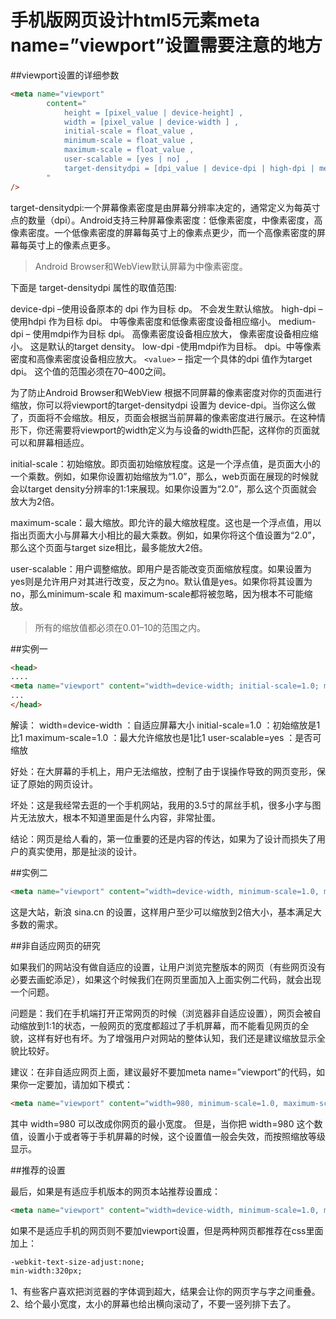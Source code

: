 ﻿# 手机版网页设计html5元素meta name=”viewport”设置需要注意的地方

##viewport设置的详细参数

```html
<meta name="viewport"
 	    content="
 	        height = [pixel_value | device-height] ,
 	        width = [pixel_value | device-width ] ,
 	        initial-scale = float_value ,
 	        minimum-scale = float_value ,
 	        maximum-scale = float_value ,
 	        user-scalable = [yes | no] ,
 	        target-densitydpi = [dpi_value | device-dpi | high-dpi | medium-dpi | low-dpi]
 	    "
/>
```

target-densitydpi:一个屏幕像素密度是由屏幕分辨率决定的，通常定义为每英寸点的数量（dpi）。Android支持三种屏幕像素密度：低像素密度，中像素密度，高像素密度。一个低像素密度的屏幕每英寸上的像素点更少，而一个高像素密度的屏幕每英寸上的像素点更多。

>Android Browser和WebView默认屏幕为中像素密度。

下面是 target-densitydpi 属性的取值范围:

device-dpi –使用设备原本的 dpi 作为目标 dp。 不会发生默认缩放。
high-dpi – 使用hdpi 作为目标 dpi。 中等像素密度和低像素密度设备相应缩小。
medium-dpi – 使用mdpi作为目标 dpi。 高像素密度设备相应放大， 像素密度设备相应缩小。 这是默认的target density。
low-dpi -使用mdpi作为目标。 dpi。中等像素密度和高像素密度设备相应放大。
`<value>` – 指定一个具体的dpi 值作为target dpi。 这个值的范围必须在70–400之间。

为了防止Android Browser和WebView 根据不同屏幕的像素密度对你的页面进行缩放，你可以将viewport的target-densitydpi 设置为 device-dpi。当你这么做了，页面将不会缩放。相反，页面会根据当前屏幕的像素密度进行展示。在这种情形下，你还需要将viewport的width定义为与设备的width匹配，这样你的页面就可以和屏幕相适应。

initial-scale：初始缩放。即页面初始缩放程度。这是一个浮点值，是页面大小的一个乘数。例如，如果你设置初始缩放为“1.0”，那么，web页面在展现的时候就会以target density分辨率的1:1来展现。如果你设置为“2.0”，那么这个页面就会放大为2倍。

maximum-scale：最大缩放。即允许的最大缩放程度。这也是一个浮点值，用以指出页面大小与屏幕大小相比的最大乘数。例如，如果你将这个值设置为“2.0”，那么这个页面与target size相比，最多能放大2倍。

user-scalable：用户调整缩放。即用户是否能改变页面缩放程度。如果设置为yes则是允许用户对其进行改变，反之为no。默认值是yes。如果你将其设置为no，那么minimum-scale 和 maximum-scale都将被忽略，因为根本不可能缩放。

>所有的缩放值都必须在0.01–10的范围之内。

##实例一

```html
<head>
....
<meta name="viewport" content="width=device-width; initial-scale=1.0; maximum-scale=1.0; user-scalable=yes;">
...
</head>
```

解读：
width=device-width ：自适应屏幕大小
initial-scale=1.0 ：初始缩放是1比1
maximum-scale=1.0 ：最大允许缩放也是1比1
user-scalable=yes ：是否可缩放

好处：在大屏幕的手机上，用户无法缩放，控制了由于误操作导致的网页变形，保证了原始的网页设计。

坏处：这是我经常去逛的一个手机网站，我用的3.5寸的屌丝手机，很多小字与图片无法放大，根本不知道里面是什么内容，非常扯蛋。

结论：网页是给人看的，第一位重要的还是内容的传达，如果为了设计而损失了用户的真实使用，那是扯淡的设计。

##实例二

```html
<meta name="viewport" content="width=device-width, minimum-scale=1.0, maximum-scale=2.0" />
```

这是大站，新浪 sina.cn 的设置，这样用户至少可以缩放到2倍大小，基本满足大多数的需求。

##非自适应网页的研究

如果我们的网站没有做自适应的设置，让用户浏览完整版本的网页（有些网页没有必要去画蛇添足），如果这个时候我们在网页里面加入上面实例二代码，就会出现一个问题。

问题是：我们在手机端打开正常网页的时候（浏览器非自适应设置），网页会被自动缩放到1:1的状态，一般网页的宽度都超过了手机屏幕，而不能看见网页的全貌，这样有好也有坏。为了增强用户对网站的整体认知，我们还是建议缩放显示全貌比较好。

建议：在非自适应网页上面，建议最好不要加meta name=”viewport”的代码，如果你一定要加，请加如下模式：

```html
<meta name="viewport" content="width=980, minimum-scale=1.0, maximum-scale=2.0" />
```

其中 width=980 可以改成你网页的最小宽度。
但是，当你把 width=980 这个数值，设置小于或者等于手机屏幕的时候，这个设置值一般会失效，而按照缩放等级显示。

##推荐的设置

最后，如果是有适应手机版本的网页本站推荐设置成：

```html
<meta name="viewport" content="width=device-width, minimum-scale=1.0, maximum-scale=2.0" />
```

如果不是适应手机的网页则不要加viewport设置，但是两种网页都推荐在css里面加上：

```html
-webkit-text-size-adjust:none;
min-width:320px;
```

1、有些客户喜欢把浏览器的字体调到超大，结果会让你的网页字与字之间重叠。
2、给个最小宽度，太小的屏幕也给出横向滚动了，不要一竖列排下去了。





